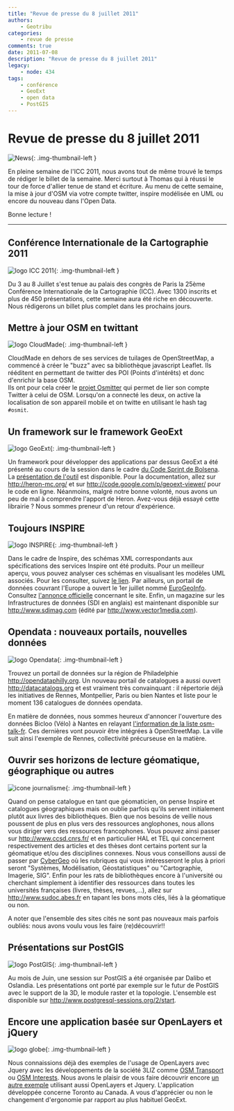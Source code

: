 ```yaml
---
title: "Revue de presse du 8 juillet 2011"
authors:
    - Geotribu
categories:
    - revue de presse
comments: true
date: 2011-07-08
description: "Revue de presse du 8 juillet 2011"
legacy:
    - node: 434
tags:
    - conférence
    - GeoExt
    - open data
    - PostGIS
---
```


# Revue de presse du 8 juillet 2011

![News](https://cdn.geotribu.fr/img/internal/icons-rdp-news/news.png "Icône news générique"){: .img-thumbnail-left }

En pleine semaine de l'ICC 2011, nous avons tout de même trouvé le temps de rédiger le billet de la semaine. Merci surtout à Thomas qui à réussi le tour de force d'allier tenue de stand et écriture. Au menu de cette semaine, la mise à jour d'OSM via votre compte twitter, inspire modélisée en UML ou encore du nouveau dans l'Open Data.

Bonne lecture !

----

## Conférence Internationale de la Cartographie 2011

![logo ICC 2011](https://cdn.geotribu.fr/img/logos-icones/divers/icc_2011_fr.png "logo ICC 2011"){: .img-thumbnail-left }

Du 3 au 8 Juillet s'est tenue au palais des congrès de Paris la 25ème Conférence Internationale de la Cartographie (ICC). Avec 1300 inscrits et plus de 450 présentations, cette semaine aura été riche en découverte. Nous rédigerons un billet plus complet dans les prochains jours.

## Mettre à jour OSM en twittant

![logo CloudMade](https://cdn.geotribu.fr/img/logos-icones/entreprises_association/cloudmade.jpg "logo CloudMade"){: .img-thumbnail-left }

CloudMade en dehors de ses services de tuilages de OpenStreetMap, a commencé à créer le "buzz" avec sa bibliothèque javascript Leaflet. Ils rééditent en permettant de twitter des POI (Points d'intérêts) et donc d'enrichir la base OSM.  
Ils ont pour cela créer le [projet Osmitter](http://www.osmitter.com/) qui permet de lier son compte Twitter à celui de OSM. Lorsqu'on a connecté les deux, on active la localisation de son appareil mobile et on twitte en utilisant le hash tag `#osmit`.

## Un framework sur le framework GeoExt

![logo GeoExt](https://cdn.geotribu.fr/img/logos-icones/logiciels_librairies/geoext.png "logo GeoExt"){: .img-thumbnail-left }

Un framework pour développer des applications par dessus GeoExt a été présenté au cours de la session dans le cadre [du Code Sprint de Bolsena](http://wiki.osgeo.org/wiki/Bolsena_Code_Sprint_2011). La [présentation de l'outil](http://www.justobjects.nl/jo/assets/presentation/bolsena-2011-heron/) est disponible. Pour la documentation, allez sur <http://heron-mc.org/> et sur <http://code.google.com/p/geoext-viewer/> pour le code en ligne. Néanmoins, malgré notre bonne volonté, nous avons un peu de mal à comprendre l'apport de Heron. Avez-vous déjà essayé cette librairie ? Nous sommes preneur d'un retour d'expérience.

## Toujours INSPIRE

![logo INSPIRE](https://cdn.geotribu.fr/img/logos-icones/divers/inspire_super.png "logo INSPIRE"){: .img-thumbnail-left }

Dans le cadre de Inspire, des schémas XML correspondants aux spécifications des services Inspire ont été produits. Pour un meilleur aperçu, vous pouvez analyser ces schémas en visualisant les modèles UML associés. Pour les consulter, suivez [le lien](http://inspire-twg.jrc.ec.europa.eu/inspire-model/). Par ailleurs, un portail de données couvrant l'Europe a ouvert le 1er juillet nommé [EuroGeoInfo](http://www.eurogeoinfo.eu). Consultez [l'annonce officielle](http://www.eurogeographics.org/news/eurogeoinfo-opens-window) concernant le site. Enfin, un magazine sur les Infrastructures de données (SDI en anglais) est maintenant disponible sur <http://www.sdimag.com> (édité par <http://www.vector1media.com>).

## Opendata : nouveaux portails, nouvelles données

![logo Opendata](https://cdn.geotribu.fr/img/logos-icones/divers/opendata.jpg "logo Opendata"){: .img-thumbnail-left }

Trouvez un portail de données sur la région de Philadelphie <http://opendataphilly.org>. Un nouveau portail de catalogues a aussi ouvert <http://datacatalogs.org> et est vraiment très convainquant : il répertorie déjà les initiatives de Rennes, Montpellier, Paris ou bien Nantes et liste pour le moment 136 catalogues de données opendata.  

En matière de données, nous sommes heureux d'annoncer l'ouverture des données Bicloo (Vélo) à Nantes en relayant [l'information de la liste osm-talk-fr](http://lists.openstreetmap.org/pipermail/talk-fr/2011-July/033848.html). Ces dernières vont pouvoir être intégrées à OpenStreetMap. La ville suit ainsi l'exemple de Rennes, collectivité précurseuse en la matière.

## Ouvrir ses horizons de lecture géomatique, géographique ou autres

![icone journalisme](https://cdn.geotribu.fr/img/internal/icons-rdp-news/journalisme.png "Icône journalisme"){: .img-thumbnail-left }

Quand on pense catalogue en tant que géomaticien, on pense Inspire et catalogues géographiques mais on oublie parfois qu'ils servent initialement plutôt aux livres des bibliothèques. Bien que nos besoins de veille nous poussent de plus en plus vers des ressources anglophones, nous allons vous diriger vers des ressources francophones. Vous pouvez ainsi passer sur <http://www.ccsd.cnrs.fr/> et en particulier HAL et TEL qui concernent respectivement des articles et des thèses dont certains portent sur la géomatique et/ou des disciplines connexes. Nous vous conseillons aussi de passer par [CyberGeo](http://cybergeo.revues.org/) où les rubriques qui vous intéresseront le plus à priori seront "Systèmes, Modélisation, Géostatistiques" ou "Cartographie, Imagerie, SIG". Enfin pour les rats de bibliothèques encore à l'université ou cherchant simplement à identifier des ressources dans toutes les universités françaises (livres, thèses, revues,...), allez sur <http://www.sudoc.abes.fr> en tapant les bons mots clés, liés à la géomatique ou non.  

A noter que l'ensemble des sites cités ne sont pas nouveaux mais parfois oubliés: nous avons voulu vous les faire (re)découvrir!!

## Présentations sur PostGIS

![logo PostGIS](https://cdn.geotribu.fr/img/logos-icones/logiciels_librairies/postgis.png "PostGIS"){: .img-thumbnail-left }

Au mois de Juin, une session sur PostGIS a été organisée par Dalibo et Oslandia. Les présentations ont porté par exemple sur le futur de PostGIS avec le support de la 3D, le module raster et la topologie. L'ensemble est disponible sur <http://www.postgresql-sessions.org/2/start>.

## Encore une application basée sur OpenLayers et jQuery

![logo globe](https://cdn.geotribu.fr/img/internal/icons-rdp-news/world.png "Icône de globe"){: .img-thumbnail-left }

Nous connaissions déjà des exemples de l'usage de OpenLayers avec Jquery avec les développements de la société 3LIZ comme [OSM Transport](http://3liz.fr/public/osmtransport/) ou [OSM Interests](http://178.32.101.237/osminterest/). Nous avons le plaisir de vous faire découvrir encore [un autre exemple](http://map.toronto.ca/wellbeing/) utilisant aussi OpenLayers et Jquery. L'application développée concerne Toronto au Canada. A vous d'apprécier ou non le changement d'ergonomie par rapport au plus habituel GeoExt.
